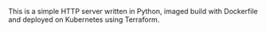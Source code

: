 This is a simple HTTP server written in Python, imaged build with Dockerfile and  deployed on Kubernetes using Terraform.